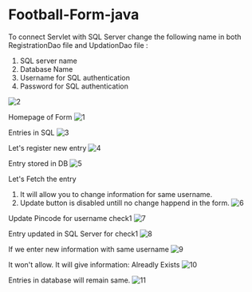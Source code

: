 # Football-Form-java

To connect Servlet with SQL Server change the following name in both RegistrationDao file and UpdationDao file :
1. SQL server name
2. Database Name
3. Username for SQL authentication
4. Password for SQL authentication

![2](https://user-images.githubusercontent.com/55653586/154210420-d4969756-5539-441c-a062-c124402496df.PNG)




Homepage of Form
![1](https://user-images.githubusercontent.com/55653586/154208562-9ebdf612-e10c-4618-9288-4ccf5bf7e690.PNG)

Entries in SQL
![3](https://user-images.githubusercontent.com/55653586/154211914-69ce799e-7248-406e-a46b-c14c380f0d84.PNG)

Let's register new entry
![4](https://user-images.githubusercontent.com/55653586/154211998-6833aad3-0b96-4815-a011-c2e2e02d51a6.PNG)

Entry stored in DB
![5](https://user-images.githubusercontent.com/55653586/154212014-128082ca-d942-4d1d-ad44-a5def4225b06.PNG)

Let's Fetch the entry
1. It will allow you to change information for same username.
2. Update button is disabled untill no change happend in the form.
![6](https://user-images.githubusercontent.com/55653586/154212024-8d11f2af-3c98-4f3f-b577-7e58b5843880.PNG)

Update Pincode for username check1
![7](https://user-images.githubusercontent.com/55653586/154212030-5c3b51bd-aaf9-401c-bdf6-b95e0d2942de.PNG)

Entry updated in SQL Server for check1
![8](https://user-images.githubusercontent.com/55653586/154212041-2fccfae3-0619-483d-9a94-847e55ccf627.PNG)

If we enter new information with same username
![9](https://user-images.githubusercontent.com/55653586/154212053-1ff630cc-0a2c-41ba-a62d-f8cfc641b999.PNG)

It won't allow. It will give information: Alreadly Exists
![10](https://user-images.githubusercontent.com/55653586/154212066-89e1ce3a-82a6-4051-ad4f-19e376794ba9.PNG)

Entries in database will remain same.
![11](https://user-images.githubusercontent.com/55653586/154212073-59171e1a-8501-4297-b466-36ddb34770d7.PNG)
